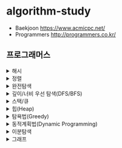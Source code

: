 # algorithm-study

- Baekjoon https://www.acmicpc.net/
- Programmers http://programmers.co.kr/

## 프로그래머스

<details>
<summary>해시</summary>
<div markdown="1">       

|문제|난이도|풀이|
|------|---|---|
|[완주하지 못한 선수](https://programmers.co.kr/learn/courses/30/lessons/42576)|🌊|[✅](py/hash1.py)|
|[전화번호 목록](https://programmers.co.kr/learn/courses/30/lessons/42577)|🌊🌊|[✅](py/hash2.py)|
|[위장](https://programmers.co.kr/learn/courses/30/lessons/42578)|🌊🌊|[✅](py/hash3.py)|
|베스트앨범|🌊🌊🌊||

</div>
</details>

<details>
<summary>정렬</summary>
<div markdown="1">       

|문제|난이도|풀이|
|------|---|---|
|[K번째수](https://programmers.co.kr/learn/courses/30/lessons/42748)|🌊|[✅](py/sort1.py)|
|[가장 큰 수](https://programmers.co.kr/learn/courses/30/lessons/42746)|🌊🌊||
|H-Index|🌊🌊||

</div>
</details>

<details>
<summary>완전탐색</summary>
<div markdown="1">       

|문제|난이도|풀이|
|------|---|---|
|모의고사|🌊||
|소수 찾기|🌊🌊||
|카펫|🌊🌊||

</div>
</details>

<details>
<summary>깊이/너비 우선 탐색(DFS/BFS)</summary>
<div markdown="1">       

|문제|난이도|풀이|
|------|---|---|
|타겟 넘버|🌊🌊||
|네트워크|🌊🌊🌊||
|단어 변환|🌊🌊🌊||
|여행경로|🌊🌊🌊||

</div>
</details>

<details>
<summary>스택/큐</summary>
<div markdown="1">       

|문제|난이도|풀이|
|------|---|---|
|기능개발|🌊🌊||
|프린터|🌊🌊||
|다리를 지나는 트럭|🌊🌊||
|주식가격|🌊🌊||

</div>
</details>

<details>
<summary>힙(Heap)</summary>
<div markdown="1">       

|문제|난이도|풀이|
|------|---|---|
|더 맵게|🌊🌊||
|디스크 컨트롤러|🌊🌊🌊||
|이중우선순위큐|🌊🌊🌊||

</div>
</details>

<details>
<summary>탐욕법(Greedy)</summary>
<div markdown="1">       

|문제|난이도|풀이|
|------|---|---|
|체육복|🌊||
|조이스틱|🌊🌊||
|큰 수 만들기|🌊🌊||
|구명보트|🌊🌊||
|섬 연결하기|🌊🌊🌊||
|단속카메라|🌊🌊🌊||

</div>
</details>

<details>
<summary>동적계획법(Dynamic Programming)</summary>
<div markdown="1">       

|문제|난이도|풀이|
|------|---|---|
|N으로 표현|🌊🌊🌊||
|정수 삼각형|🌊🌊🌊||
|등굣길|🌊🌊🌊||
|도둑질|🌊🌊🌊🌊||

</div>
</details>

<details>
<summary>이분탐색</summary>
<div markdown="1">       

|문제|난이도|풀이|
|------|---|---|
|입국심사|🌊🌊🌊||
|징검다리|🌊🌊🌊🌊||

</div>
</details>

<details>
<summary>그래프</summary>
<div markdown="1">       

|문제|난이도|풀이|
|------|---|---|
|가장 먼 노드|🌊🌊🌊||
|순위|🌊🌊🌊||
|방의 개수|🌊🌊🌊🌊🌊||

</div>
</details>
